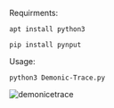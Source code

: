 Requirments:

```apt install python3```

```pip install pynput```

Usage:

```python3 Demonic-Trace.py```

![demonicetrace](https://github.com/XBEAST1/Demonic-Trace/assets/81472131/6baed5e5-a6d6-482d-afb8-5cce6d3006fd)
